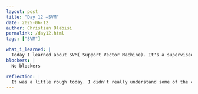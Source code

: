 ```yaml
---
layout: post
title: "Day 12 –SVM"
date: 2025-06-12
author: Christian Olabisi
permalink: /day12.html
tags: ["SVM"]

what_i_learned: |
  Today I learned about SVM( Support Vector Machine). It's a supervised learning model primarily used for classification tasks. It finds a hyperplane (or decision boundary) in a high-dimensional space that best separates samples of different classes. The idea is to maximize  the distance between the hyperplane and the nearest data points from each class. This maximized margin helps the model generalize better to unseen data. SVMs handle text classification using techniques like tf-idf. Term Frequency (tf) measures how often a term (word) appears in a specific document. It reflects the importance of a word within a single document. Inverse Document Frequency (IDF) measures how important or rare a word is across all documents in a collection.
blockers: |
  No blockers

reflection: |
  It was a little rough today. I didn't really understand some of the content we were going over today which was SVM and the hyperplane. So I plan on reading more on what and how to use SVM when I get home. Although I seen how we would implement it in our project when identifying unforeseen attacks.
---
```


